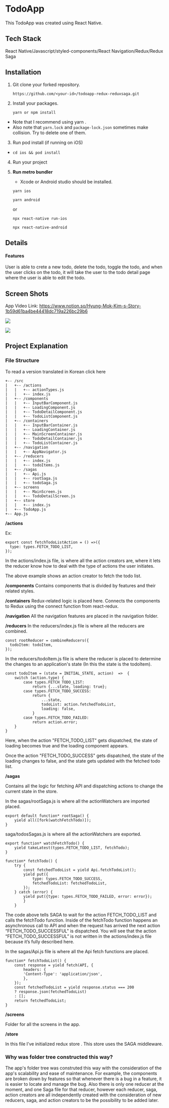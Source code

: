 # TodoApp

This TodoApp was created using React Native.

## Tech Stack

React Native/Javascript/styled-components/React Navigation/Redux/Redux Saga

## Installation

1. Git clone your forked repository.

   ```
   https://github.com/<your-id>/todoapp-redux-reduxsaga.git
   ```

2. Install your packages.

   ```
   yarn or npm install
   ```

- Note that I recommend using yarn .
- Also note that `yarn.lock` and `package-lock.json` sometimes make collision. Try to delete one of them.

3. Run pod install (if running on iOS)

- `cd ios && pod install`

4. Run your project

5. **Run metro bundler**

   - Xcode or Android studio should be installed.

   ```
   yarn ios
   ```

   ```
   yarn android
   ```

   or

   ```
   npx react-native run-ios
   ```

   ```
   npx react-native-android
   ```

## Details

#### Features

User is able to crete a new todo, delete the todo, toggle the todo, and when the user clicks on the todo, it will take the user to the todo detail page where the user is able to edit the todo.

## Screen Shots

App Video Link: https://www.notion.so/Hyung-Mok-Kim-s-Story-1b59d61ba4be44418dc719a226bc29b6

![](https://github.com/hmhm2292/todoapp-redux-reduxsaga/blob/master/AppImage/Screen%20Shot%202020-01-12%20at%204.14.30%20PM.png)

![](https://github.com/hmhm2292/todoapp-redux-reduxsaga/blob/master/AppImage/Screen%20Shot%202020-01-12%20at%204.14.51%20PM.png)

## Project Explanation

### File Structure

To read a version translated in Korean click here

```
+-- /src
|   +-- /actions
|   |   +-- actionTypes.js
|   |   +-- index.js
|   +-- /components
|   |   +-- InputBarComponent.js
|   |   +-- LoadingComponent.js
|   |   +-- TodoDetailComponent.js
|   |   +-- TodoListComponent.js
|   +-- /containers
|   |   +-- InputBarContainer.js
|   |   +-- LoadingContainer.js
|   |   +-- MainScreenContainer.js
|   |   +-- TodoDetailContainer.js
|   |   +-- TodoListContainer.js
|   +-- /navigation
|   |   +-- AppNavigator.js
|   +-- /reducers
|   |   +-- index.js
|   |   +-- todoItems.js
|   +-- /sagas
|   |   +-- Api.js
|   |   +-- rootSaga.js
|   |   +-- todoSaga.js
|   +-- screens
|   |   +-- MainScreen.js
|   |   +-- TodoDetailScreen.js
|   +-- store
|   |   +-- index.js
|   +-- TodoApp.js
+-- App.js
```

**/actions**

Ex:

```
export const fetchTodoListAction = () =>({
  type: types.FETCH_TODO_LIST,
});
```

In the actions/index.js file, is where all the action creators are, where it lets the reducer know how to deal with the type of actions the user initiates.

The above example shows an action creator to fetch the todo list.

**/components**
Contains components that is divided by features and their related styles.

**/containers**
Redux-related logic is placed here. Connects the components to Redux using the connect function from react-redux.

**/navigation**
All the navigation features are placed in the navigation folder.

**/reducers**
In the reducers/index.js file is where all the reducers are combined.

```
const rootReducer = combineReducers({
  todoItem: todoItem,
});
```

In the reducers/todoItem.js file is where the reducer is placed to determine the changes to an application's state (In this the state is the todoItem).

```
const todoItem = (state = INITIAL_STATE, action)  =>  {
	switch (action.type) {
		case types.FETCH_TODO_LIST:
			return {...state, loading: true};
		case types.FETCH_TODO_SUCCESS:
			return {
				...state,
				todoList: action.fetchedTodoList,
				loading: false,
			}
		case types.FETCH_TODO_FAILED:
			return action.error;
	}
}

```

Here, when the action "FETCH_TODO_LIST" gets dispatched, the state of loading becomes true and the loading component appears.

Once the action "FETCH_TODO_SUCCESS" gets dispatched, the state of the loading changes to false, and the state gets updated with the fetched todo list.

**/sagas**

Contains all the logic for fetching API and dispatching actions to change the current state in the store.

In the sagas/rootSaga.js is where all the actionWatchers are imported placed.

```
export default function* rootSaga() {
	yield all([fork(watchFetchTodo)]);
}
```

saga/todosSagas.js is where all the actionWatchers are exported.

```
export function* watchFetchTodo() {
	yield takeLatest(types.FETCH_TODO_LIST, fetchTodo);
}

function* fetchTodo() {
	try {
		const fetchedTodoList = yield Api.fetchTodoList();
		yield put({
			type: types.FETCH_TODO_SUCCESS,
			fetchedTodoList: fetchedTodoList,
		});
	} catch (error) {
		yield put({type: types.FETCH_TODO_FAILED, error: error});
		}
	}
```

The code above tells SAGA to wait for the action FETCH_TODO_LIST and calls the fetchTodo function.
Inside of the fetchTodo function happens an asynchronous call to API and when the request has arrived the next action “FETCH_TODO_SUCCESSFUL" is dispatched. You will see that the action “FETCH_TODO_SUCCESSFUL” is not written in the actions/index.js file because it’s fully described here.

In the sagas/Api.js file is where all the Api fetch functions are placed.

```
function* fetchTodoList() {
	const response = yield fetch(API, {
		headers: {
		'Content-Type': 'application/json',
		},
	});
	const fetchedTodoList = yield response.status === 200
	? response.json(fetchedTodoList)
	: [];
	return fetchedTodoList;
}
```

**/screens**

Folder for all the screens in the app.

**/store**

In this file I’ve initialized redux store . This store uses the SAGA middleware.

### Why was folder tree constructed this way?

The app's folder tree was construted this way with the consideration of the app's scalability and ease of maintenance. For example, the components are broken down by features so that whenever there is a bug in a feature, it is easier to locate and manage the bug. Also there is only one reducer at the moment, and one Saga file for that reducer, however each reducer, saga, action creators are all independently created with the consideration of new reducers, saga, and action creators to be the possibility to be added later.
